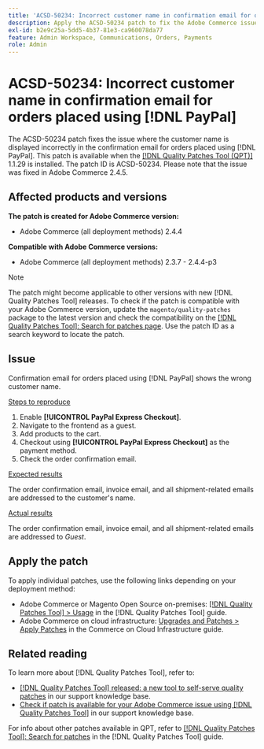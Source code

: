 ```yaml
---
title: 'ACSD-50234: Incorrect customer name in confirmation email for orders placed using [!DNL PayPal]'
description: Apply the ACSD-50234 patch to fix the Adobe Commerce issue where the customer name is displayed incorrectly in the confirmation email for orders placed using [!DNL PayPal].
exl-id: b2e9c25a-5dd5-4b37-81e3-ca960078da77
feature: Admin Workspace, Communications, Orders, Payments
role: Admin
---
```

# ACSD-50234: Incorrect customer name in confirmation email for orders placed using [!DNL PayPal]

The ACSD-50234 patch fixes the issue where the customer name is displayed incorrectly in the confirmation email for orders placed using [!DNL PayPal]. This patch is available when the [[!DNL Quality Patches Tool (QPT)]](https://experienceleague.adobe.com/en/docs/commerce-knowledge-base/kb/announcements/commerce-announcements/magento-quality-patches-released-new-tool-to-self-serve-quality-patches) 1.1.29 is installed. The patch ID is ACSD-50234. Please note that the issue was fixed in Adobe Commerce 2.4.5.

## Affected products and versions

**The patch is created for Adobe Commerce version:**

* Adobe Commerce (all deployment methods) 2.4.4

**Compatible with Adobe Commerce versions:**

* Adobe Commerce (all deployment methods) 2.3.7 - 2.4.4-p3

>[!NOTE]
>
>The patch might become applicable to other versions with new [!DNL Quality Patches Tool] releases. To check if the patch is compatible with your Adobe Commerce version, update the `magento/quality-patches` package to the latest version and check the compatibility on the [[!DNL Quality Patches Tool]: Search for patches page](https://experienceleague.adobe.com/tools/commerce-quality-patches/index.html). Use the patch ID as a search keyword to locate the patch.

## Issue

Confirmation email for orders placed using [!DNL PayPal] shows the wrong customer name.

<u>Steps to reproduce</u>

1. Enable **[!UICONTROL PayPal Express Checkout]**.
1. Navigate to the frontend as a guest.
1. Add products to the cart.
1. Checkout using **[!UICONTROL PayPal Express Checkout]** as the payment method.
1. Check the order confirmation email.

<u>Expected results</u>

The order confirmation email, invoice email, and all shipment-related emails are addressed to the customer's name.

<u>Actual results</u>

The order confirmation email, invoice email, and all shipment-related emails are addressed to *Guest*.

## Apply the patch

To apply individual patches, use the following links depending on your deployment method:

* Adobe Commerce or Magento Open Source on-premises: [[!DNL Quality Patches Tool] > Usage](https://experienceleague.adobe.com/docs/commerce-operations/tools/quality-patches-tool/usage.html) in the [!DNL Quality Patches Tool] guide.
* Adobe Commerce on cloud infrastructure: [Upgrades and Patches > Apply Patches](https://experienceleague.adobe.com/docs/commerce-cloud-service/user-guide/develop/upgrade/apply-patches.html) in the Commerce on Cloud Infrastructure guide.

## Related reading

To learn more about [!DNL Quality Patches Tool], refer to:

* [[!DNL Quality Patches Tool] released: a new tool to self-serve quality patches](https://experienceleague.adobe.com/en/docs/commerce-knowledge-base/kb/announcements/commerce-announcements/magento-quality-patches-released-new-tool-to-self-serve-quality-patches) in our support knowledge base.
* [Check if patch is available for your Adobe Commerce issue using [!DNL Quality Patches Tool]](/help/tools/quality-patches-tool/patches-available-in-qpt/check-patch-for-magento-issue-with-magento-quality-patches.md) in our support knowledge base.

For info about other patches available in QPT, refer to [[!DNL Quality Patches Tool]: Search for patches](https://experienceleague.adobe.com/tools/commerce-quality-patches/index.html) in the [!DNL Quality Patches Tool] guide.
